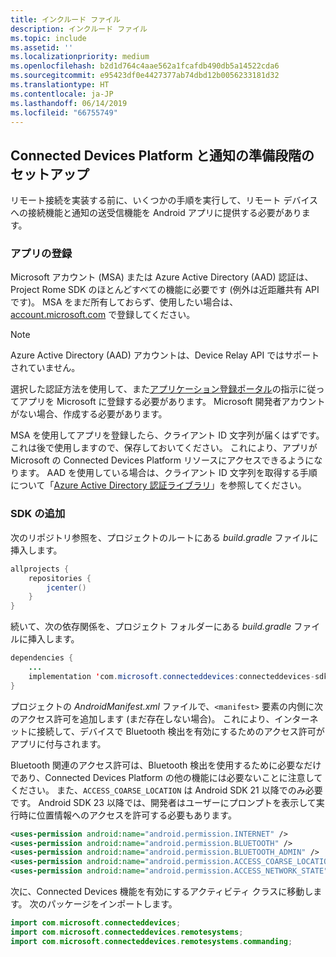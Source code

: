 ```yaml
---
title: インクルード ファイル
description: インクルード ファイル
ms.topic: include
ms.assetid: ''
ms.localizationpriority: medium
ms.openlocfilehash: b2d1d764c4aae562a1fcafdb490db5a14522cda6
ms.sourcegitcommit: e95423df0e4427377ab74dbd12b0056233181d32
ms.translationtype: HT
ms.contentlocale: ja-JP
ms.lasthandoff: 06/14/2019
ms.locfileid: "66755749"
---
```

## <a name="preliminary-setup-for-the-connected-devices-platform-and-notifications"></a>Connected Devices Platform と通知の準備段階のセットアップ

リモート接続を実装する前に、いくつかの手順を実行して、リモート デバイスへの接続機能と通知の送受信機能を Android アプリに提供する必要があります。

### <a name="register-your-app"></a>アプリの登録

Microsoft アカウント (MSA) または Azure Active Directory (AAD) 認証は、Project Rome SDK のほとんどすべての機能に必要です (例外は近距離共有 API です)。 MSA をまだ所有しておらず、使用したい場合は、[account.microsoft.com](https://account.microsoft.com/account) で登録してください。

> [!NOTE]
> Azure Active Directory (AAD) アカウントは、Device Relay API ではサポートされていません。

選択した認証方法を使用して、また[アプリケーション登録ポータル](https://apps.dev.microsoft.com/)の指示に従ってアプリを Microsoft に登録する必要があります。 Microsoft 開発者アカウントがない場合、作成する必要があります。

MSA を使用してアプリを登録したら、クライアント ID 文字列が届くはずです。 これは後で使用しますので、保存しておいてください。 これにより、アプリが Microsoft の Connected Devices Platform リソースにアクセスできるようになります。 AAD を使用している場合は、クライアント ID 文字列を取得する手順について「[Azure Active Directory 認証ライブラリ](https://docs.microsoft.com/azure/active-directory/develop/active-directory-authentication-libraries)」を参照してください。

### <a name="add-the-sdk"></a>SDK の追加

次のリポジトリ参照を、プロジェクトのルートにある *build.gradle* ファイルに挿入します。

```Java
allprojects {
    repositories {
        jcenter()
    }
}
```
続いて、次の依存関係を、プロジェクト フォルダーにある _build.gradle_ ファイルに挿入します。

```Java
dependencies { 
    ...
    implementation 'com.microsoft.connecteddevices:connecteddevices-sdk:+'
}
```

プロジェクトの *AndroidManifest.xml* ファイルで、`<manifest>` 要素の内側に次のアクセス許可を追加します (まだ存在しない場合)。 これにより、インターネットに接続して、デバイスで Bluetooth 検出を有効にするためのアクセス許可がアプリに付与されます。

Bluetooth 関連のアクセス許可は、Bluetooth 検出を使用するために必要なだけであり、Connected Devices Platform の他の機能には必要ないことに注意してください。 また、`ACCESS_COARSE_LOCATION` は Android SDK 21 以降でのみ必要です。 Android SDK 23 以降では、開発者はユーザーにプロンプトを表示して実行時に位置情報へのアクセスを許可する必要もあります。


```xml
<uses-permission android:name="android.permission.INTERNET" />
<uses-permission android:name="android.permission.BLUETOOTH" />
<uses-permission android:name="android.permission.BLUETOOTH_ADMIN" />
<uses-permission android:name="android.permission.ACCESS_COARSE_LOCATION" />
<uses-permission android:name="android.permission.ACCESS_NETWORK_STATE" />
```

次に、Connected Devices 機能を有効にするアクティビティ クラスに移動します。 次のパッケージをインポートします。

```java
import com.microsoft.connecteddevices;
import com.microsoft.connecteddevices.remotesystems;
import com.microsoft.connecteddevices.remotesystems.commanding;
```
